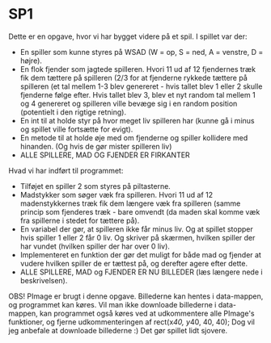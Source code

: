 # SP1
Dette er en opgave, hvor vi har bygget videre på et spil. I spillet var der:
- En spiller som kunne styres på WSAD (W = op, S = ned, A = venstre, D = højre).
- En flok fjender som jagtede spilleren. Hvori 11 ud af 12 fjendernes træk fik dem tættere på spilleren (2/3 for at fjenderne rykkede tættere på spilleren (et tal mellem 1-3 blev genereret - hvis tallet blev 1 eller 2 skulle fjenderne følge efter. Hvis tallet blev 3, blev et nyt random tal mellem 1 og 4 genereret og spilleren ville bevæge sig i en random position (potentielt i den rigtige retning).
- En int til at holde styr på hvor meget liv spilleren har (kunne gå i minus og spillet ville fortsætte for evigt).
- En metode til at holde øje med om fjenderne og spiller kollidere med hinanden. (Og hvis de gør mister spilleren liv)
- ALLE SPILLERE, MAD OG FJENDER ER FIRKANTER

Hvad vi har indført til programmet:
- Tilføjet en spiller 2 som styres på piltasterne.
- Madstykker som søger væk fra spilleren. Hvori 11 ud af 12 madenstykkernes træk fik dem længere væk fra spilleren (samme princip som fjenderes træk - bare omvendt (da maden skal komme væk fra spillerne i stedet for tættere på).
- En variabel der gør, at spilleren ikke får minus liv. Og at spillet stopper hvis spiller 1 eller 2 får 0 liv. Og skriver på skærmen, hvilken spiller der har vundet (hvilken spiller der har over 0 liv).
- Implementeret en funktion der gør det muligt for både mad og fjender at vudere hvilken spiller de er tættest på, og derefter agere efter dette.
- ALLE SPILLERE, MAD og FJENDER ER NU BILLEDER (læs længere nede i beskrivelsen).

OBS! PImage er brugt i denne opgave. Billederne kan hentes i data-mappen, og programmet kan køres.
Vil man ikke downloade billederne i data-mappen, kan programmet også køres ved at udkommentere alle PImage's funktioner, og fjerne udkommenteringen af rect(x*40, y*40, 40, 40); Dog vil jeg anbefale at downloade billederne :) Det gør spillet lidt sjovere.


